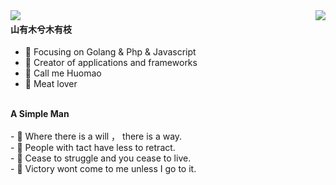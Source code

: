 <img  align="right" src="https://github-readme-streak-stats.herokuapp.com?user=w303972870&theme=neon_blurange&hide_border=true&locale=zh&date_format=%5BY.%5Dn.j" />

<img  align="left" src="https://github-readme-stats.vercel.app/api?username=w303972870&show_icons=true&hide_title=true&theme=outrun&hide_border=true" />





####  山有木兮木有枝

- :orange_book: Focusing on Golang & Php & Javascript
- :hammer: Creator of applications and frameworks
- :boy: Call me Huomao
- :meat_on_bone: Meat lover
<br/> 
<b>A Simple Man</b><br/><br/>
- 🔭 Where there is a will ， there is a way.<br/>
- 🌱 People with tact have less to retract.<br/>
- 👯 Cease to struggle and you cease to live.<br/>
- 🤔 Victory wont come to me unless I go to it. <br/>

<!--
<img  align="right" src="https://github-readme-stats.vercel.app/api/top-langs/?username=w303972870&theme=outrun" />
<img  align="center" src="https://activity-graph.herokuapp.com/graph?username=w303972870&theme=dracula" />
-->
